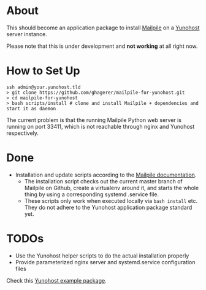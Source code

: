 # About #

This should become an application package to install [Mailpile](https://www.mailpile.is) on a [Yunohost](https://yunohost.org/) server instance.

Please note that this is under development and **not working** at all right now.

# How to Set Up #

```
ssh admin@your.yunohost.tld
> git clone https://github.com/ghagerer/mailpile-for-yunohost.git
> cd mailpile-for-yunohost
> bash scripts/install # clone and install Mailpile + dependencies and start it as daemon
```

The current problem is that the running Mailpile Python web server is running on port 33411, which is not reachable through nginx and Yunohost respectively.

# Done #

- Installation and update scripts according to the [Mailpile documentation](https://github.com/mailpile/Mailpile/wiki/Getting-started-on-Linux).
    - The installation script checks out the current master branch of Mailpile on Github, create a virtualenv around it, and starts the whole thing by using a corresponding systemd .service file.
    - These scripts only work when executed locally via ```bash install``` etc. They do not adhere to the Yunohost application package standard yet.


# TODOs #

- Use the Yunohost helper scripts to do the actual installation properly
- Provide parameterized nginx server and systemd.service configuration files

Check this [Yunohost example package](https://yunohost.org/#/packaging_apps).
